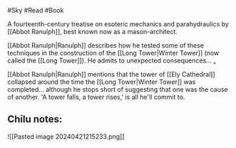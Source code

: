 #Sky #Read #Book

A fourteenth-century treatise on esoteric mechanics and parahydraulics by [[Abbot Ranulph]], best known now as a mason-architect.

[[Abbot Ranulph|Ranulph]] describes how he tested some of these techniques in the construction of the [[Long Tower|Winter Tower]] (now called the [[Long Tower]]). He admits to unexpected consequences…    „

[[Abbot Ranulph|Ranulph]] mentions that the tower of [[Ely Cathedral]] collapsed around the time the [[Long Tower|Winter Tower]] was completed… although he stops short of suggesting that one was the cause of another. 'A tower falls, a tower rises,' is all he'll commit to.

Chilu notes:
- 

![[Pasted image 20240421215233.png]]